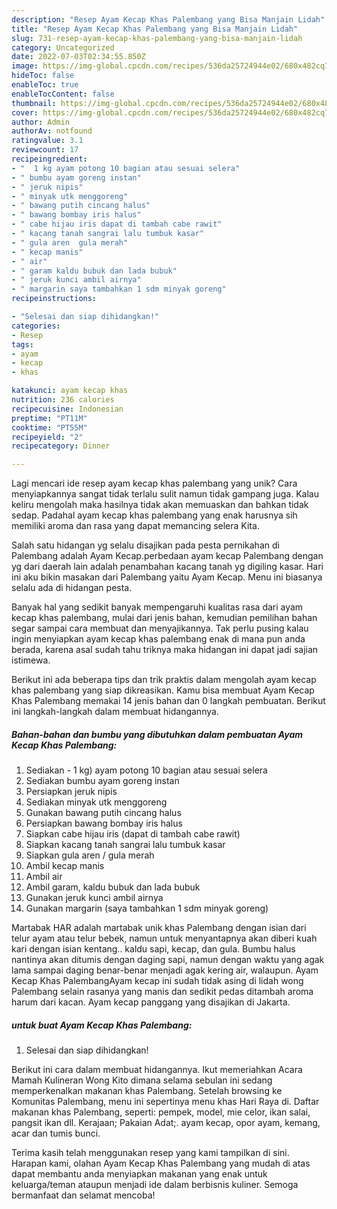 ```yaml
---
description: "Resep Ayam Kecap Khas Palembang yang Bisa Manjain Lidah"
title: "Resep Ayam Kecap Khas Palembang yang Bisa Manjain Lidah"
slug: 731-resep-ayam-kecap-khas-palembang-yang-bisa-manjain-lidah
category: Uncategorized
date: 2022-07-03T02:34:55.850Z
image: https://img-global.cpcdn.com/recipes/536da25724944e02/680x482cq70/ayam-kecap-khas-palembang-foto-resep-utama.jpg
hideToc: false
enableToc: true
enableTocContent: false
thumbnail: https://img-global.cpcdn.com/recipes/536da25724944e02/680x482cq70/ayam-kecap-khas-palembang-foto-resep-utama.jpg
cover: https://img-global.cpcdn.com/recipes/536da25724944e02/680x482cq70/ayam-kecap-khas-palembang-foto-resep-utama.jpg
author: Admin
authorAv: notfound
ratingvalue: 3.1
reviewcount: 17
recipeingredient:
- "  1 kg ayam potong 10 bagian atau sesuai selera"
- " bumbu ayam goreng instan"
- " jeruk nipis"
- " minyak utk menggoreng"
- " bawang putih cincang halus"
- " bawang bombay iris halus"
- " cabe hijau iris dapat di tambah cabe rawit"
- " kacang tanah sangrai lalu tumbuk kasar"
- " gula aren  gula merah"
- " kecap manis"
- " air"
- " garam kaldu bubuk dan lada bubuk"
- " jeruk kunci ambil airnya"
- " margarin saya tambahkan 1 sdm minyak goreng"
recipeinstructions:

- "Selesai dan siap dihidangkan!"
categories:
- Resep
tags:
- ayam
- kecap
- khas

katakunci: ayam kecap khas 
nutrition: 236 calories
recipecuisine: Indonesian
preptime: "PT11M"
cooktime: "PT55M"
recipeyield: "2"
recipecategory: Dinner

---
```





Lagi mencari ide resep ayam kecap khas palembang yang unik? Cara menyiapkannya sangat tidak terlalu sulit namun tidak gampang juga. Kalau keliru mengolah maka hasilnya tidak akan memuaskan dan bahkan tidak sedap. Padahal ayam kecap khas palembang yang enak harusnya sih memiliki aroma dan rasa yang dapat memancing selera Kita.





Salah satu hidangan yg selalu disajikan pada pesta pernikahan di Palembang adalah Ayam Kecap.perbedaan ayam kecap Palembang dengan yg dari daerah lain adalah penambahan kacang tanah yg digiling kasar. Hari ini aku bikin masakan dari Palembang yaitu Ayam Kecap. Menu ini biasanya selalu ada di hidangan pesta.

Banyak hal yang sedikit banyak mempengaruhi kualitas rasa dari ayam kecap khas palembang, mulai dari jenis bahan, kemudian pemilihan bahan segar sampai cara membuat dan menyajikannya. Tak perlu pusing kalau ingin menyiapkan ayam kecap khas palembang enak di mana pun anda berada, karena asal sudah tahu triknya maka hidangan ini dapat jadi sajian istimewa.






Berikut ini ada beberapa tips dan trik praktis dalam mengolah ayam kecap khas palembang yang siap dikreasikan. Kamu bisa membuat Ayam Kecap Khas Palembang memakai 14 jenis bahan dan 0 langkah pembuatan. Berikut ini langkah-langkah dalam membuat hidangannya.

<!--inarticleads1-->

##### Bahan-bahan dan bumbu yang dibutuhkan dalam pembuatan Ayam Kecap Khas Palembang:

1. Sediakan  - 1 kg) ayam potong 10 bagian atau sesuai selera
1. Sediakan  bumbu ayam goreng instan
1. Persiapkan  jeruk nipis
1. Sediakan  minyak utk menggoreng
1. Gunakan  bawang putih cincang halus
1. Persiapkan  bawang bombay iris halus
1. Siapkan  cabe hijau iris (dapat di tambah cabe rawit)
1. Siapkan  kacang tanah sangrai lalu tumbuk kasar
1. Siapkan  gula aren / gula merah
1. Ambil  kecap manis
1. Ambil  air
1. Ambil  garam, kaldu bubuk dan lada bubuk
1. Gunakan  jeruk kunci ambil airnya
1. Gunakan  margarin (saya tambahkan 1 sdm minyak goreng)


Martabak HAR adalah martabak unik khas Palembang dengan isian dari telur ayam atau telur bebek, namun untuk menyantapnya akan diberi kuah kari dengan isian kentang.. kaldu sapi, kecap, dan gula. Bumbu halus nantinya akan ditumis dengan daging sapi, namun dengan waktu yang agak lama sampai daging benar-benar menjadi agak kering air, walaupun. Ayam Kecap Khas PalembangAyam kecap ini sudah tidak asing di lidah wong Palembang selain rasanya yang manis dan sedikit pedas ditambah aroma harum dari kacan. Ayam kecap panggang yang disajikan di Jakarta. 

<!--inarticleads2-->

#####  untuk buat Ayam Kecap Khas Palembang:


1. Selesai dan siap dihidangkan!

Berikut ini cara dalam membuat hidangannya. Ikut memeriahkan Acara Mamah Kulineran Wong Kito dimana selama sebulan ini sedang memperkenalkan makanan khas Palembang. Setelah browsing ke Komunitas Palembang, menu ini sepertinya menu khas Hari Raya di. Daftar makanan khas Palembang, seperti: pempek, model, mie celor, ikan salai, pangsit ikan dll. Kerajaan; Pakaian Adat;. ayam kecap, opor ayam, kemang, acar dan tumis bunci. 

Terima kasih telah menggunakan resep yang kami tampilkan di sini. Harapan kami, olahan Ayam Kecap Khas Palembang yang mudah di atas dapat membantu anda menyiapkan makanan yang enak untuk keluarga/teman ataupun menjadi ide dalam berbisnis kuliner. Semoga bermanfaat dan selamat mencoba!
